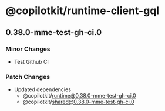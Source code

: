 # @copilotkit/runtime-client-gql

## 0.38.0-mme-test-gh-ci.0

### Minor Changes

- Test Github CI

### Patch Changes

- Updated dependencies
  - @copilotkit/runtime@0.38.0-mme-test-gh-ci.0
  - @copilotkit/shared@0.38.0-mme-test-gh-ci.0
